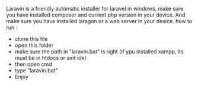 Laravin is a friendly automatic installer for laravel in windows,
make sure you have installed composer and current php version in your device.
And make sure you have installed laragon or a web server in your device.
how to run :
* clone this file
* open this folder
* make sure the path in "laravin.bat" is right (if ypu installed xampp, its must be in htdocs or smt idk)
* then open cmd
* type "laravin.bat"
* Enjoy
